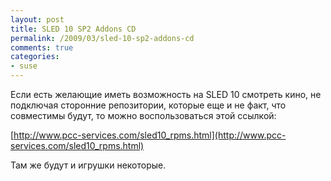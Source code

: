```yaml
---
layout: post
title: SLED 10 SP2 Addons CD
permalink: /2009/03/sled-10-sp2-addons-cd
comments: true
categories:
- suse
---
```


Если есть желающие иметь возможность на SLED 10 смотреть кино, не подключая
сторонние репозитории, которые еще и не факт, что совместимы будут, то можно
воспользоваться этой ссылкой:

[http://www.pcc-services.com/sled10_rpms.html](http://www.pcc-services.com/sled10_rpms.html)

Там же будут и игрушки некоторые.

